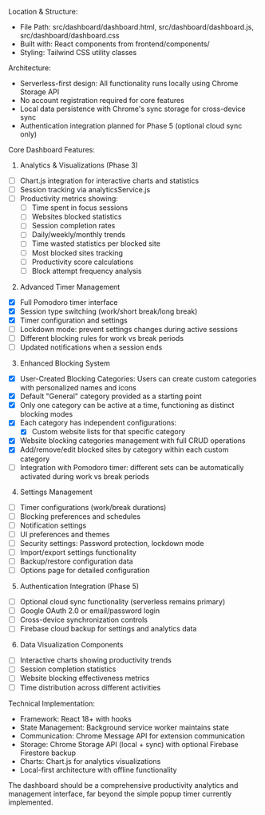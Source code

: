 Location & Structure:

- File Path: src/dashboard/dashboard.html, src/dashboard/dashboard.js,
  src/dashboard/dashboard.css
- Built with: React components from frontend/components/
- Styling: Tailwind CSS utility classes

Architecture:

- Serverless-first design: All functionality runs locally using Chrome Storage API
- No account registration required for core features
- Local data persistence with Chrome's sync storage for cross-device sync
- Authentication integration planned for Phase 5 (optional cloud sync only)

Core Dashboard Features:

1. Analytics & Visualizations (Phase 3)

- [ ] Chart.js integration for interactive charts and statistics
- [ ] Session tracking via analyticsService.js
- [ ] Productivity metrics showing:
  - [ ] Time spent in focus sessions
  - [ ] Websites blocked statistics
  - [ ] Session completion rates
  - [ ] Daily/weekly/monthly trends
  - [ ] Time wasted statistics per blocked site
  - [ ] Most blocked sites tracking
  - [ ] Productivity score calculations
  - [ ] Block attempt frequency analysis

2. Advanced Timer Management

- [x] Full Pomodoro timer interface
- [x] Session type switching (work/short break/long break)
- [x] Timer configuration and settings
- [ ] Lockdown mode: prevent settings changes during active sessions
- [ ] Different blocking rules for work vs break periods
- [ ] Updated notifications when a session ends

3. Enhanced Blocking System

- [x] User-Created Blocking Categories: Users can create custom categories with personalized names and icons
- [x] Default "General" category provided as a starting point
- [x] Only one category can be active at a time, functioning as distinct blocking modes
- [x] Each category has independent configurations:
  - [x] Custom website lists for that specific category
- [x] Website blocking categories management with full CRUD operations
- [x] Add/remove/edit blocked sites by category within each custom category
- [ ] Integration with Pomodoro timer: different sets can be automatically activated during work vs break periods

4. Settings Management

- [ ] Timer configurations (work/break durations)
- [ ] Blocking preferences and schedules
- [ ] Notification settings
- [ ] UI preferences and themes
- [ ] Security settings: Password protection, lockdown mode
- [ ] Import/export settings functionality
- [ ] Backup/restore configuration data
- [ ] Options page for detailed configuration

5. Authentication Integration (Phase 5)

- [ ] Optional cloud sync functionality (serverless remains primary)
- [ ] Google OAuth 2.0 or email/password login
- [ ] Cross-device synchronization controls
- [ ] Firebase cloud backup for settings and analytics data

6. Data Visualization Components

- [ ] Interactive charts showing productivity trends
- [ ] Session completion statistics
- [ ] Website blocking effectiveness metrics
- [ ] Time distribution across different activities

Technical Implementation:

- Framework: React 18+ with hooks
- State Management: Background service worker maintains state
- Communication: Chrome Message API for extension communication
- Storage: Chrome Storage API (local + sync) with optional Firebase Firestore backup
- Charts: Chart.js for analytics visualizations
- Local-first architecture with offline functionality

The dashboard should be a comprehensive productivity analytics and management
interface, far beyond the simple popup timer currently implemented.
